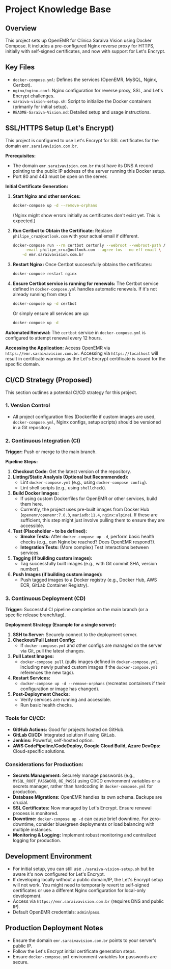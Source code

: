 # Project Knowledge Base

## Overview

This project sets up OpenEMR for Clínica Saraiva Vision using Docker Compose. It includes a pre-configured Nginx reverse proxy for HTTPS, initially with self-signed certificates, and now with support for Let's Encrypt.

## Key Files

- `docker-compose.yml`: Defines the services (OpenEMR, MySQL, Nginx, Certbot).
- `nginx/nginx.conf`: Nginx configuration for reverse proxy, SSL, and Let's Encrypt challenges.
- `saraiva-vision-setup.sh`: Script to initialize the Docker containers (primarily for initial setup).
- `README-Saraiva-Vision.md`: Detailed setup and usage instructions.

## SSL/HTTPS Setup (Let's Encrypt)

This project is configured to use Let's Encrypt for SSL certificates for the domain `emr.saraivavision.com.br`.

**Prerequisites:**
- The domain `emr.saraivavision.com.br` must have its DNS A record pointing to the public IP address of the server running this Docker setup.
- Port 80 and 443 must be open on the server.

**Initial Certificate Generation:**
1.  **Start Nginx and other services:**
    ```bash
    docker-compose up -d --remove-orphans
    ```
    (Nginx might show errors initially as certificates don't exist yet. This is expected.)

2.  **Run Certbot to Obtain the Certificate:**
    Replace `philipe_cruz@outlook.com` with your actual email if different.
    ```bash
    docker-compose run --rm certbot certonly --webroot --webroot-path /var/www/certbot \
        --email philipe_cruz@outlook.com --agree-tos --no-eff-email \
        -d emr.saraivavision.com.br
    ```

3.  **Restart Nginx:**
    Once Certbot successfully obtains the certificates:
    ```bash
    docker-compose restart nginx
    ```

4.  **Ensure Certbot service is running for renewals:**
    The Certbot service defined in `docker-compose.yml` handles automatic renewals. If it's not already running from step 1:
    ```bash
    docker-compose up -d certbot
    ```
    Or simply ensure all services are up:
    ```bash
    docker-compose up -d
    ```

**Automated Renewal:**
The `certbot` service in `docker-compose.yml` is configured to attempt renewal every 12 hours.

**Accessing the Application:**
Access OpenEMR via `https://emr.saraivavision.com.br`. Accessing via `https://localhost` will result in certificate warnings as the Let's Encrypt certificate is issued for the specific domain.

## CI/CD Strategy (Proposed)

This section outlines a potential CI/CD strategy for this project.

### 1. Version Control
- All project configuration files (Dockerfile if custom images are used, `docker-compose.yml`, Nginx configs, setup scripts) should be versioned in a Git repository.

### 2. Continuous Integration (CI)

**Trigger:** Push or merge to the main branch.

**Pipeline Steps:**
1.  **Checkout Code:** Get the latest version of the repository.
2.  **Linting/Static Analysis (Optional but Recommended):**
    *   Lint `docker-compose.yml` (e.g., using `docker-compose config`).
    *   Lint shell scripts (e.g., using `shellcheck`).
3.  **Build Docker Images:**
    *   If using custom Dockerfiles for OpenEMR or other services, build them here.
    *   Currently, the project uses pre-built images from Docker Hub (`openemr/openemr:7.0.3`, `mariadb:11.4`, `nginx:alpine`). If these are sufficient, this step might just involve pulling them to ensure they are accessible.
4.  **Test (Placeholder - to be defined):**
    *   **Smoke Tests:** After `docker-compose up -d`, perform basic health checks (e.g., can Nginx be reached? Does OpenEMR respond?).
    *   **Integration Tests:** (More complex) Test interactions between services.
5.  **Tagging (if building custom images):**
    *   Tag successfully built images (e.g., with Git commit SHA, version number).
6.  **Push Images (if building custom images):**
    *   Push tagged images to a Docker registry (e.g., Docker Hub, AWS ECR, GitLab Container Registry).

### 3. Continuous Deployment (CD)

**Trigger:** Successful CI pipeline completion on the main branch (or a specific release branch/tag).

**Deployment Strategy (Example for a single server):**

1.  **SSH to Server:** Securely connect to the deployment server.
2.  **Checkout/Pull Latest Config:**
    *   If `docker-compose.yml` and other configs are managed on the server via Git, pull the latest changes.
3.  **Pull Latest Images:**
    *   `docker-compose pull` (pulls images defined in `docker-compose.yml`, including newly pushed custom images if the `docker-compose.yml` references the new tags).
4.  **Restart Services:**
    *   `docker-compose up -d --remove-orphans` (recreates containers if their configuration or image has changed).
5.  **Post-Deployment Checks:**
    *   Verify services are running and accessible.
    *   Run basic health checks.

### Tools for CI/CD:
-   **GitHub Actions:** Good for projects hosted on GitHub.
-   **GitLab CI/CD:** Integrated solution if using GitLab.
-   **Jenkins:** Powerful, self-hosted option.
-   **AWS CodePipeline/CodeDeploy, Google Cloud Build, Azure DevOps:** Cloud-specific solutions.

### Considerations for Production:
-   **Secrets Management:** Securely manage passwords (e.g., `MYSQL_ROOT_PASSWORD`, `OE_PASS`) using CI/CD environment variables or a secrets manager, rather than hardcoding in `docker-compose.yml` for production.
-   **Database Migrations:** OpenEMR handles its own schema. Backups are crucial.
-   **SSL Certificates:** Now managed by Let's Encrypt. Ensure renewal process is monitored.
-   **Downtime:** `docker-compose up -d` can cause brief downtime. For zero-downtime, consider blue/green deployments or load balancing with multiple instances.
-   **Monitoring & Logging:** Implement robust monitoring and centralized logging for production.

## Development Environment
- For initial setup, you can still use `./saraiva-vision-setup.sh` but be aware it's now configured for Let's Encrypt.
- If developing locally without a public domain/IP, the Let's Encrypt setup will not work. You might need to temporarily revert to self-signed certificates or use a different Nginx configuration for local-only development.
- Access via `https://emr.saraivavision.com.br` (requires DNS and public IP).
- Default OpenEMR credentials: `admin`/`pass`.

## Production Deployment Notes
- Ensure the domain `emr.saraivavision.com.br` points to your server's public IP.
- Follow the Let's Encrypt initial certificate generation steps.
- Ensure `docker-compose.yml` environment variables for passwords are secure.
